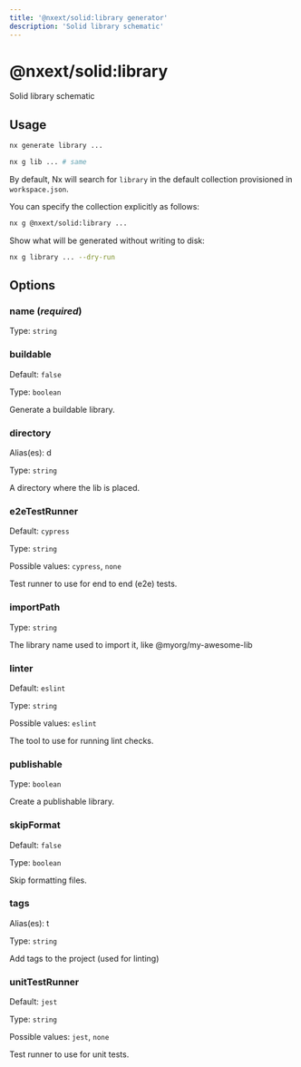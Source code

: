 ```yaml
---
title: '@nxext/solid:library generator'
description: 'Solid library schematic'
---
```


# @nxext/solid:library

Solid library schematic

## Usage

```bash
nx generate library ...
```

```bash
nx g lib ... # same
```

By default, Nx will search for `library` in the default collection provisioned in `workspace.json`.

You can specify the collection explicitly as follows:

```bash
nx g @nxext/solid:library ...
```

Show what will be generated without writing to disk:

```bash
nx g library ... --dry-run
```

## Options

### name (_**required**_)

Type: `string`

### buildable

Default: `false`

Type: `boolean`

Generate a buildable library.

### directory

Alias(es): d

Type: `string`

A directory where the lib is placed.

### e2eTestRunner

Default: `cypress`

Type: `string`

Possible values: `cypress`, `none`

Test runner to use for end to end (e2e) tests.

### importPath

Type: `string`

The library name used to import it, like @myorg/my-awesome-lib

### linter

Default: `eslint`

Type: `string`

Possible values: `eslint`

The tool to use for running lint checks.

### publishable

Type: `boolean`

Create a publishable library.

### skipFormat

Default: `false`

Type: `boolean`

Skip formatting files.

### tags

Alias(es): t

Type: `string`

Add tags to the project (used for linting)

### unitTestRunner

Default: `jest`

Type: `string`

Possible values: `jest`, `none`

Test runner to use for unit tests.
